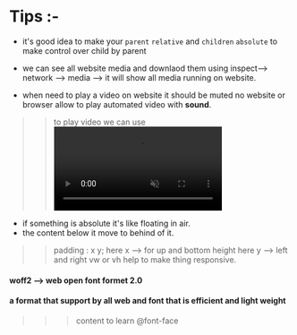 # Tips :- 
* it's good idea to make your `parent` `relative` and `children` `absolute` to make control over child by parent


*  we can see all website media and downlaod them using inspect--> network --> media --> it will show all media running on website.

* when need to play a video on website it should be muted no website or browser allow to play automated video with **sound**.

>> to play video we can use <video autoplay loop muted  src="">
>>autoplay --> to play video 
>>loop --> to loop the video 
>>muted --> so that new sound should play.

* if something is absolute it's like floating in air.
* the content below it move to behind of it.



>> padding : x y;
>> here x --> for up and bottom height
>> here y --> left and right 
>> vw or vh help to make thing responsive.

#### woff2 --> web open font formet 2.0
#### a format that support by all web and font that is efficient and light weight


>>> content to learn @font-face
